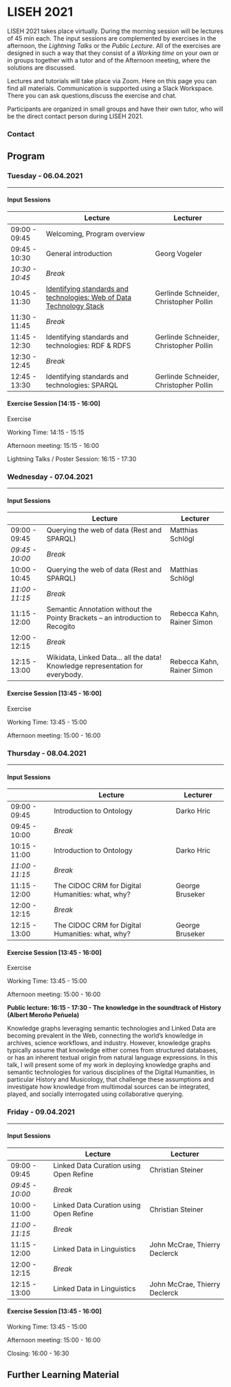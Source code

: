 # LISEH 2021

LISEH 2021 takes place virtually. During the morning session will be lectures of 45 min each. The input sessions are complemented by exercises in the afternoon, the *Lightning Talks* or the *Public Lecture*. All of the exercises are designed in such a way that they consist of a *Working time* on your own or in groups together with a tutor and of the Afternoon meeting, where the solutions are discussed.

Lectures and tutorials will take place via Zoom. Here on this page you can find all materials. Communication is supported using a Slack Workspace. There you can ask questions,discuss the exercise and chat.

Participants are organized in small groups and have their own tutor, who will be the direct contact person during LISEH 2021.

### Contact

## Program

### Tuesday - 06.04.2021

------

#### Input Sessions

|                 | Lecture                                                      | Lecturer                               |
| --------------- | ------------------------------------------------------------ | -------------------------------------- |
| 09:00 - 09:45   | Welcoming, Program overview                                  |                                        |
| 09:45 - 10:30   | General introduction                                         | Georg Vogeler                      |
| *10:30 - 10:45* | *Break*                                                      |                                        |
| 10:45 - 11:30   | [Identifying standards and technologies: Web of Data Technology Stack](https://docs.google.com/presentation/d/1UxHjUFDf7_vgR3cNi0DHiJ4pKmZO78RprOokPNZ-xb0/edit?usp=sharing) | Gerlinde Schneider, Christopher Pollin |
| 11:30 - 11:45   | *Break*                                                      |                                        |
| 11:45 - 12:30   | Identifying standards and technologies: RDF & RDFS           | Gerlinde Schneider, Christopher Pollin |
| 12:30 - 12:45   | *Break*                                                      |                                        |
| 12:45 - 13:30   | Identifying standards and technologies: SPARQL               | Gerlinde Schneider, Christopher Pollin |

#### Exercise Session [14:15 - 16:00]

Exercise

Working Time: 14:15 - 15:15

Afternoon meeting: 15:15 - 16:00

Lightning Talks / Poster Session: 16:15 - 17:30

### Wednesday - 07.04.2021

------

#### Input Sessions

|                 | Lecture                                                      | Lecturer                       |
| :-------------- | ------------------------------------------------------------ | ------------------------------ |
| 09:00 - 09:45   | Querying the web of data (Rest and SPARQL)                   | Matthias Schlögl               |
| *09:45 - 10:00* | *Break*                                                      |                                |
| 10:00 - 10:45   | Querying the web of data (Rest and SPARQL)                   | Matthias Schlögl               |
| *11:00 - 11:15* | *Break*                                                      |                                |
| 11:15 - 12:00   | Semantic Annotation without the Pointy Brackets – an introduction to Recogito | Rebecca Kahn, Rainer Simon|
| 12:00 - 12:15   | *Break*                                                      |                                |
| 12:15 - 13:00   | Wikidata, Linked Data... all the data!  Knowledge representation for everybody. | Rebecca Kahn, Rainer Simon|

#### Exercise Session  [13:45 - 16:00]

Exercise

Working Time: 13:45 - 15:00

Afternoon meeting: 15:00 - 16:00

### Thursday - 08.04.2021

------

#### Input Sessions

|                 | Lecture                    | Lecturer              |
| --------------- | -------------------------- | --------------------- |
| 09:00 - 09:45   | Introduction to Ontology | Darko Hric            |
| 09:45 - 10:00   | *Break*                    |                       |
| 10:15 - 11:00   | Introduction to Ontology | Darko Hric            |
| *11:00 - 11:15* | *Break*                    |                       |
| 11:15 - 12:00   | The CIDOC CRM for Digital Humanities: what, why? | George Bruseker       |
| 12:00 - 12:15   | *Break*                    |                       |
| 12:15 - 13:00   | The CIDOC CRM for Digital Humanities: what, why? | George Bruseker       |

#### Exercise Session  [13:45 - 16:00]

Exercise

Working Time: 13:45 - 15:00

Afternoon meeting: 15:00 - 16:00

__Public lecture: 16:15 - 17:30 - The knowledge in the soundtrack of History  (Albert Meroño Peñuela)__

Knowledge graphs leveraging semantic technologies and Linked Data are becoming prevalent in the Web, connecting the world’s knowledge in archives, science workflows, and industry. However, knowledge graphs typically assume that knowledge either comes from structured databases, or has an inherent textual origin from natural language expressions. In this talk, I will present some of my work in deploying knowledge graphs and semantic technologies for various disciplines of the Digital Humanities, in particular History and Musicology, that challenge these assumptions and investigate how knowledge from multimodal sources can be integrated, played, and socially interrogated using collaborative querying.

### Friday  - 09.04.2021

------

#### Input Sessions

|                   | Lecture                                | Lecturer                         |
| ----------------- | -------------------------------------- | -------------------------------- |
| 09:00 - 09:45     | Linked Data Curation using Open Refine | Christian Steiner                |
| *09:45 - 10:00*   | *Break*                                |                                  |
| 10:00 - 11:00     | Linked Data Curation using Open Refine | Christian Steiner                |
| *11:00* *- 11:15* | *Break*                                |                                  |
| 11:15 - 12:00     | Linked Data in Linguistics             | John McCrae, Thierry Declerck    |
| 12:00 - 12:15     | *Break*                                |                                  |
| 12:15 - 13:00     | Linked Data in Linguistics             | John McCrae, Thierry Declerck    |

#### Exercise Session  [13:45 - 16:00]

Working Time: 13:45 - 15:00

Afternoon meeting: 15:00 - 16:00

Closing: 16:00 - 16:30

## Further Learning Material
